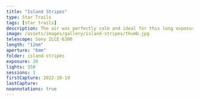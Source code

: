 ```yaml
---
title: "Island Stripes"
type: Star Trails
tags: [star trails]
description: The air was perfectly calm and ideal for this long exposure of the Caribbean sky.
image: /assets/images/gallery/island-stripes/thumb.jpg
telescope: Sony ILCE-6300
length: "12mm"
aperture: "6mm"
folder: island-stripes
exposure: 20
lights: 350
sessions: 1
firstCapture: 2022-10-19 
lastCapture:
noannotations: true
---
```


